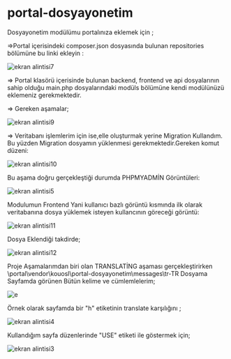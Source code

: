 # portal-dosyayonetim



Dosyayonetim modülümu portalınıza eklemek için ;

=>Portal içerisindeki composer.json dosyasında bulunan repositories bölümüne bu linki  ekleyin :

![ekran alintisi7](https://user-images.githubusercontent.com/45860464/50736786-b2147400-11d2-11e9-85eb-3f741d0b2f70.PNG)


=> Portal klasörü içerisinde bulunan backend, frontend ve api dosyalarının sahip olduğu main.php dosyalarındaki modüls bölümüne kendi modülünüzü eklemeniz gerekmektedir.



=> Gereken aşamalar;

![ekran alintisi9](https://user-images.githubusercontent.com/45860464/50736829-69a98600-11d3-11e9-9018-52e478ebb292.PNG)


 => Veritabanı işlemlerim için ise,elle oluşturmak yerine Migration Kullandım. Bu yüzden Migration dosyamın yüklenmesi gerekmektedir.Gereken komut düzeni:
 
 ![ekran alintisi10](https://user-images.githubusercontent.com/45860464/50736898-ef2d3600-11d3-11e9-861b-70eae751160d.PNG)


Bu aşama doğru gerçekleştiği durumda PHPMYADMİN Görüntüleri:

![ekran alintisi5](https://user-images.githubusercontent.com/45860464/50736912-1a178a00-11d4-11e9-93fd-a1d6172e0cff.PNG)


Modulumun Frontend Yani kullanıcı bazlı görüntü kısmında ilk olarak veritabanına dosya yüklemek isteyen kullancının göreceği görüntü:

![ekran alintisi11](https://user-images.githubusercontent.com/45860464/50736933-6e226e80-11d4-11e9-8d98-76eb0c4e9951.PNG)
  
  
  Dosya Eklendiği takdirde;
  
  ![ekran alintisi12](https://user-images.githubusercontent.com/45860464/50736958-b8a3eb00-11d4-11e9-8200-5ad7476aa4ff.PNG)



Proje Aşamalarımdan biri olan TRANSLATİNG aşaması gerçekleştirirken \portal\vendor\kouosl\portal-dosyayonetim\messages\tr-TR
Dosyama Sayfamda görünen Bütün kelime ve cümlemlelerim;

![e](https://user-images.githubusercontent.com/45860464/50736978-205a3600-11d5-11e9-9353-baf73615705d.PNG)

Örnek olarak sayfamda bir "h" etiketinin translate karşılığını ;

![ekran alintisi4](https://user-images.githubusercontent.com/45860464/50737002-5c8d9680-11d5-11e9-8576-f1713e1c29d7.PNG)

Kullandığım sayfa düzenlerinde "USE" etiketi ile göstermek için;



![ekran alintisi3](https://user-images.githubusercontent.com/45860464/50737023-bc843d00-11d5-11e9-9631-1824f1a6493b.PNG)

